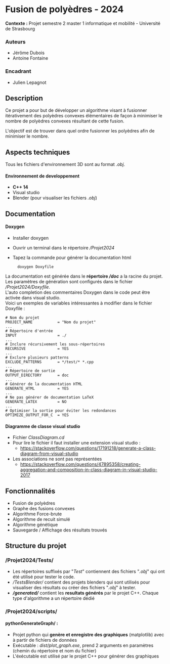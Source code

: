 # Fusion de polyèdres - 2024

**Contexte :** Projet semestre 2 master 1 informatique et mobilité - Université de Strasbourg

### Auteurs
- Jérôme Dubois
- Antoine Fontaine
### Encadrant
- Julien Lepagnot

## Description
Ce projet a pour but de développer un algorithme visant à fusionner itérativement des polyèdres convexes élémentaires de façon à minimiser le nombre de polyèdres convexes résultant de cette fusion. 

L'objectif est de trouver dans quel ordre fusionner les polyèdres afin de minimiser le nombre.

## Aspects techniques
Tous les fichiers d'environnement 3D sont au format *.obj*.
#### Environnement de developpement
- **C++ 14**
- Visual studio
- Blender (pour visualiser les fichiers *.obj*)

## Documentation

#### Doxygen
- Installer doxygen
- Ouvrir un terminal dans le répertoire */Projet2024*
- Tapez la commande pour générer la documentation html
  
        doxygen Doxyfile

La documentation est générée dans le **répertoire */doc*** a la racine du projet.
Les paramètres de génération sont configurés dans le fichier */Projet2024/Doxyfile*. \
L'auto completion des commentaires Doxygen dans le code peut être activée dans visual studio. \
Voici un exemples de variables intéressantes à modifier dans le fichier Doxyfile :

    # Nom du projet
    PROJECT_NAME           = "Nom du projet"
    ...
    # Répertoire d'entrée
    INPUT                  = ./
    ...
    # Inclure récursivement les sous-répertoires
    RECURSIVE              = YES
    ...
    # Exclure plusieurs patterns
    EXCLUDE_PATTERNS       = */test/* *.cpp
    ...
    # Répertoire de sortie
    OUTPUT_DIRECTORY       = doc
    ...
    # Générer de la documentation HTML
    GENERATE_HTML          = YES
    ...
    # Ne pas générer de documentation LaTeX
    GENERATE_LATEX         = NO
    ...
    # Optimiser la sortie pour éviter les redondances
    OPTIMIZE_OUTPUT_FOR_C  = YES


#### Diagramme de classe visual studio
- Fichier *ClassDiagram.cd*
- Pour lire le fichier il faut installer une extension visual studio : 
  - https://stackoverflow.com/questions/17191218/generate-a-class-diagram-from-visual-studio
- Les associations ne sont pas représentées
  - https://stackoverflow.com/questions/47895358/creating-aggregation-and-composition-in-class-diagram-in-visual-studio-2017


## Fonctionnalités
- Fusion de polyèdres
- Graphe des fusions convexes
- Algorithme Force-brute
- Algorithme de recuit simulé
- Algorithme génétique
- Sauvegarde / Affichage des résultats trouvés

## Structure du projet

### /Projet2024/Tests/
- Les répertoires suffixés par "*Test*" contiennent des fichiers "*.obj*" qui ont été utilisé pour tester le code. 
- */TestsBlender/* contient des projets blenders qui sont utilisés pour visualiser des résultats ou créer des fichiers "*.obj*" à tester.
- ***/generated/*** contient les **resultats générés** par le projet C++. Chaque type d'algorithme a un répertoire dédié

### /Projet2024/scripts/
#### pythonGenerateGraph/ : 
- Projet python qui **genère et enregistre des graphiques** (matplotlib) avec à partir de fichiers de données
- Exécutable : *dist/plot_graph.exe*, prend 2 arguments en paramètres (chemin du répertoire et nom du fichier) 
- L'éxécutable est utilisé par le projet C++ pour générer des graphiques